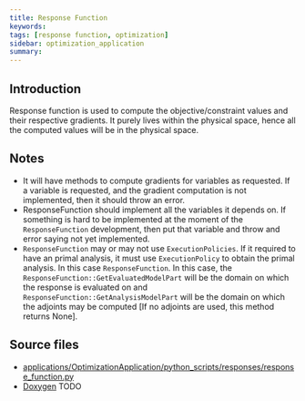 ```yaml
---
title: Response Function
keywords: 
tags: [response function, optimization]
sidebar: optimization_application
summary: 
---
```


## Introduction

Response function is used to compute the objective/constraint values and their respective gradients. It purely lives within the physical space, hence all the computed values will be in the physical space.

## Notes
* It will have methods to compute gradients for variables as requested. If a variable is requested, and the gradient computation is not implemented, then it should throw an error.
* ResponseFunction should implement all the variables it depends on. If something is hard to be implemented at the moment of the ```ResponseFunction``` development, then put that variable and throw and error saying not yet implemented.
* ```ResponseFunction``` may or may not use ```ExecutionPolicies```. If it required to have an primal analysis, it must use ```ExecutionPolicy``` to obtain the primal analysis. In this case ```ResponseFunction```. In this case, the ```ResponseFunction::GetEvaluatedModelPart``` will be the domain on which the response is evaluated on and ```ResponseFunction::GetAnalysisModelPart``` will be the domain on which the adjoints may be computed [If no adjoints are used, this method returns None].

## Source files
* [applications/OptimizationApplication/python_scripts/responses/response_function.py](https://github.com/KratosMultiphysics/Kratos/blob/master/applications/OptimizationApplication/python_scripts/responses/response_function.py)
* [Doxygen](TODO) TODO

